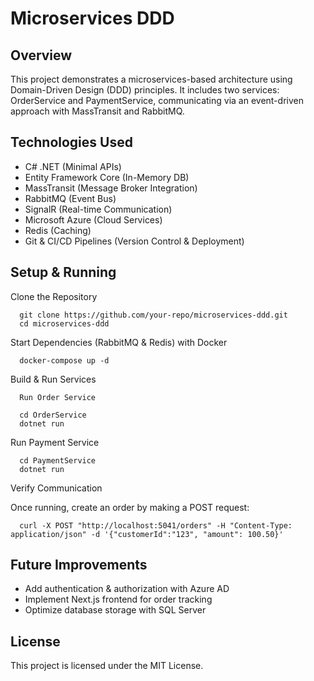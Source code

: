 # Microservices DDD

## Overview

This project demonstrates a microservices-based architecture using Domain-Driven Design (DDD) principles. It includes two services: OrderService and PaymentService, communicating via an event-driven approach with MassTransit and RabbitMQ.

##  Technologies Used

- C# .NET (Minimal APIs)
- Entity Framework Core (In-Memory DB)
- MassTransit (Message Broker Integration)
- RabbitMQ (Event Bus)
- SignalR (Real-time Communication)
- Microsoft Azure (Cloud Services)
- Redis (Caching)
- Git & CI/CD Pipelines (Version Control & Deployment)


## Setup & Running

Clone the Repository

      git clone https://github.com/your-repo/microservices-ddd.git
      cd microservices-ddd

Start Dependencies (RabbitMQ & Redis) with Docker

      docker-compose up -d

Build & Run Services

      Run Order Service

      cd OrderService
      dotnet run

Run Payment Service

      cd PaymentService
      dotnet run

Verify Communication

Once running, create an order by making a POST request:

      curl -X POST "http://localhost:5041/orders" -H "Content-Type: application/json" -d '{"customerId":"123", "amount": 100.50}'


## Future Improvements

- Add authentication & authorization with Azure AD
- Implement Next.js frontend for order tracking
- Optimize database storage with SQL Server


## License

This project is licensed under the MIT License.

